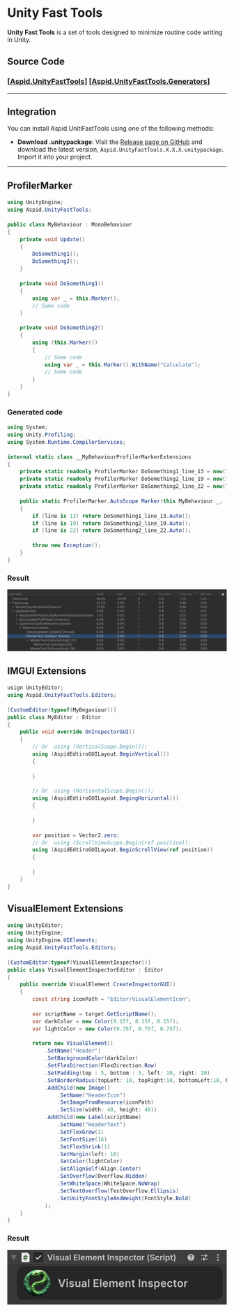 # Unity Fast Tools
**Unity Fast Tools** is a set of tools designed to minimize routine code writing in Unity.
## Source Code
### [[Aspid.UnityFastTools](https://github.com/VPDPersonal/Aspid.UnityFastTools)] [[Aspid.UnityFastTools.Generators](https://github.com/VPDPersonal/Aspid.UnityFastTools.Generators)]

---

## Integration
You can install Aspid.UnitiFastTools using one of the following methods:
* **Download .unitypackage**: Visit the [Release page on GitHub](https://github.com/VPDPersonal/Aspid.UnityFastTools/releases) and download the latest version, `Aspid.UnityFastTools.X.X.X.unitypackage`. Import it into your project.

---

## ProfilerMarker
``` csharp
using UnityEngine;
using Aspid.UnityFastTools;

public class MyBehaviour : MonoBehaviour
{
    private void Update()
    {
        DoSomething1();
        DoSomething2();
    }

    private void DoSomething1()
    {
        using var _ = this.Marker();
        // Some code
    }

    private void DoSomething2()
    {
        using (this.Marker())
        {
            // Some code
            using var _ = this.Marker().WithName("Calculate");
            // Some code
        }    
    }
}
```
### Generated code
``` csharp
using System;
using Unity.Profiling;
using System.Runtime.CompilerServices;

internal static class __MyBehaviourProfilerMarkerExtensions
{
    private static readonly ProfilerMarker DoSomething1_line_13 = new("MyBehaviour.DoSomething1 (13)");
    private static readonly ProfilerMarker DoSomething2_line_19 = new("MyBehaviour.DoSomething2 (19)");
    private static readonly ProfilerMarker DoSomething2_line_22 = new("MyBehaviour.Calculate (22)");
 
    public static ProfilerMarker.AutoScope Marker(this MyBehaviour _, [CallerLineNumberAttribute] int line = -1)
    {
        if (line is 13) return DoSomething1_line_13.Auto();
        if (line is 19) return DoSomething2_line_19.Auto();
        if (line is 22) return DoSomething2_line_22.Auto();
        
        throw new Exception();
    }
}
```

### Result

![Aspid.UnityFastTools.MarkerTest.png](Images/Aspid.UnityFastTools.MarkerTest.png)

## IMGUI Extensions
``` csharp
usign UnityEditor;
using Aspid.UnityFastTools.Editors;

[CustomEditor(typeof(MyBegaviour))]
public class MyEditor : Editor
{
    public void override OnInspectorGUI()
    {   
        // Or  using (VerticalScope.Begin());
        using (AspidEdtiroGUILayout.BeginVertical())
        {
            
        }
        
        // Or  using (HorizontalScope.Begin());
        using (AspidEdtiroGUILayout.BegingHorizontal())
        {   
        
        }
        
        var position = Vector2.zero;
        // Or  using (ScrollViewScope.Begin(ref position));
        using (AspidEdtiroGUILayout.BeginScrollView(ref position))
        {   
        
        }
    }
}
```

## VisualElement Extensions
``` csharp
using UnityEditor;
using UnityEngine;
using UnityEngine.UIElements;
using Aspid.UnityFastTools.Editors;

[CustomEditor(typeof(VisualElementInspector))]
public class VisualElementInspectorEditor : Editor
{
    public override VisualElement CreateInspectorGUI()
    {
        const string iconPath = "Editor/VisualElementIcon";
        
        var scriptName = target.GetScriptName();
        var darkColor = new Color(0.15f, 0.15f, 0.15f);
        var lightColor = new Color(0.75f, 0.75f, 0.75f);
        
        return new VisualElement()
            .SetName("Header")
            .SetBackgroundColor(darkColor)
            .SetFlexDirection(FlexDirection.Row)
            .SetPadding(top : 5, bottom : 5, left: 10, right: 10)
            .SetBorderRadius(topLeft: 10, topRight:10, bottomLeft:10, bottomRight:10)
            .AddChild(new Image()
                .SetName("HeaderIcon")
                .SetImageFromResource(iconPath)
                .SetSize(width: 40, height: 40))
            .AddChild(new Label(scriptName)
                .SetName("HeaderText")
                .SetFlexGrow(1)
                .SetFontSize(16)
                .SetFlexShrink(1)
                .SetMargin(left: 10)
                .SetColor(lightColor)
                .SetAlignSelf(Align.Center)
                .SetOverflow(Overflow.Hidden)
                .SetWhiteSpace(WhiteSpace.NoWrap)
                .SetTextOverflow(TextOverflow.Ellipsis)
                .SetUnityFontStyleAndWeight(FontStyle.Bold)
            );
    }
}
```

### Result

![Aspid.UnityFastTools.VisualElement.png](Images/Aspid.UnityFastTools.VisualElement.png)

